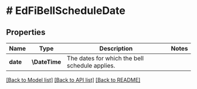 # # EdFiBellScheduleDate

## Properties

Name | Type | Description | Notes
------------ | ------------- | ------------- | -------------
**date** | **\DateTime** | The dates for which the bell schedule applies. |

[[Back to Model list]](../../README.md#models) [[Back to API list]](../../README.md#endpoints) [[Back to README]](../../README.md)
